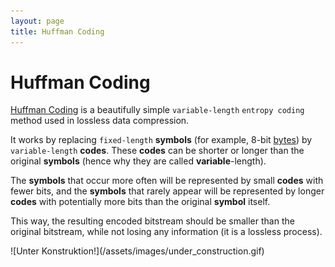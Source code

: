 ```yaml
---
layout: page
title: Huffman Coding
---
```


# Huffman Coding

[Huffman Coding](https://en.wikipedia.org/wiki/Huffman_coding)
is a beautifully simple `variable-length` `entropy coding` method used
in lossless data compression.

It works by replacing `fixed-length` **symbols** (for example, 8-bit
[bytes](bitstream#byte)) by `variable-length` **codes**.
These **codes** can be shorter or longer than the original **symbols**
(hence why they are called **variable**-length).

The **symbols** that occur more often will be represented by small
**codes** with fewer bits, and the **symbols** that rarely appear will
be represented by longer **codes** with potentially more bits than the
original **symbol** itself.

This way, the resulting encoded bitstream should be smaller than the
original bitstream, while not losing any information (it is a lossless
process).

<!--
TODO make an interactive huffman code generator.
Input: text and "Generate" button (also maybe checkbox with automatic table generation for each keystroke).
Middle: bitstream (also hex maybe?) for the input text
Output: huffman coded bitstream.
Hovering over symbols in the input should highlight the codes in the output (and vice-versa).
-->
<!--
But how does that apply to our JPEG? Well, we first need to know what it is that we will be encoding.
Let's have another look at the `flattened` **quantized coefficients**
we had at the end of the
[`Zig-Zag and Run-Length Encoding` overview](zigzag).

<div id="zz_line_zigzag_rle"></div>


How do we know when one VLC ends and the next one starts? Because Huffman Coding is FUCKING MAJESTIC.

## The Code

## DC Prediction

and level shifting.
FFmpeg does level shifting by resetting last_dc to (4 << s->bits),
instead of +128 for all pixels before each fdct.

## bla

Interesting: No, you're wrong. The OP asked "Assuming that I have an 8x8 matrix of 8 bit unsigned values" and, as in my answer, you see that the range will be from 0 to 2040 for the DC coefficient and from -1020 to 1020 for the AC coefficients, meaning that 11 bits are enough. MPEG has to use 12 bits because in P and B pictures you encode differences, so the input value is from -255 to 255 effectively adding one more bit.
https://dsp.stackexchange.com/questions/43588/what-is-the-maximum-value-that-can-result-from-a-2d-dct

The `q_dct` object has one `key/value` pair, where the key is called
**data**, and the value is a 4-dimensional array, where each of the
dimensions represent the following:
* **planes**: there are three planes in an `JPEG` file. One for the
  luminance (`Y`), and two for chrominance (`U` and `V`).
* **rows**: there will be `image_height / 8` rows for the luma plane,
  and either `image_height / 8` or `image_height / 16` rows for the
  chroma planes, depending on the `pixel format` that was used.
* **columns**: there will be `image_width / 8` columns for the luma
  plane, and either `image_width / 8` or `image_width / 16` columns for
  the chroma planes, depending on the `pixel format` that was used.
* **coefficients**: there will be 64 quantized `DCT` coefficients for
  each macroblock. Instead of being represented as a 2-dimensional
  array, the coefficients are represented as a 1-dimensional array in
  the `zig-zag` scanning order, following the green line below from the
  top left corner to the bottom right corner:
-->

<script type="module" src="huffman.js"></script>

<p markdown="1" class="centered">
![Unter Konstruktion!](/assets/images/under_construction.gif)
</p>
